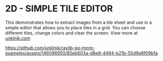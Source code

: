 
# 2D - SIMPLE TILE EDITOR

This demonstrates how to extract images from a tile sheet and use in a simple editor that allows you to place tiles in a grid. You can choose different tiles, change colors and clear the screen. View more at [unklnik.com](https://unklnik.com/posts/2d-tile-editor/)

https://github.com/unklnik/raylib-go-more-examples/assets/146096950/85eb603a-d8e8-4494-b21b-55d9e8f09b1a
